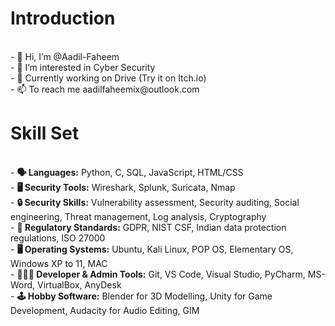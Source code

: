 <h1>Introduction</h1>
<br>
- 👋 Hi, I’m @Aadil-Faheem
<br>
- 👀 I’m interested in Cyber Security
<br>
- 🚗 Currently working on Drive (Try it on Itch.io)
<br>
- 📫 To reach me aadilfaheemix@outlook.com
<br>
<h1>Skill Set</h1>
<br>
- <b>🗣️ Languages:</b> Python, C, SQL, JavaScript, HTML/CSS
<br>
- <b>🖥️ Security Tools:</b> Wireshark, Splunk, Suricata, Nmap
<br>
- <b>🔒 Security Skills:</b> Vulnerability assessment, Security auditing, Social engineering, Threat management, Log analysis, Cryptography
<br>
- <b>📑 Regulatory Standards:</b> GDPR, NIST CSF, Indian data protection regulations, ISO 27000
<br>
- <b>🖥️ Operating Systems:</b> Ubuntu, Kali Linux, POP OS, Elementary OS, Windows XP to 11, MAC
<br>
- <b>🧑🏻‍💻 Developer & Admin Tools:</b> Git, VS Code, Visual Studio, PyCharm, MS-Word, VirtualBox, AnyDesk
<br>
- <b>🕹️ Hobby Software:</b> Blender for 3D Modelling, Unity for Game Development, Audacity for Audio Editing, GIM
<br>
